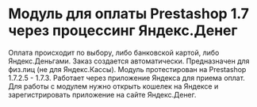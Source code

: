 # Модуль для оплаты Prestashop 1.7 через процессинг Яндекс.Денег
Оплата происходит по выбору, либо банковской картой, либо Яндекс.Деньгами. Заказ создается автоматически.
Предназначен для физ.лиц (не для Яндекс.Кассы).
Модуль протестирован на Prestashop 1.7.2.5 - 1.7.3.
Работает через приложение Яндекса для приема оплат.
Для работы с модулем нужно открыть кошелек на Яндексе и зарегистрировать приложение на сайте Яндекс.Денег.
